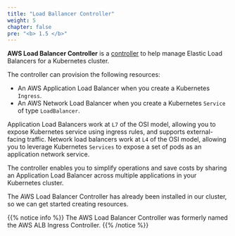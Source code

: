 ```yaml
---
title: "Load Ballancer Controller"
weight: 5
chapter: false
pre: "<b> 1.5 </b>"
---
```


**AWS Load Balancer Controller** is a [controller](https://kubernetes.io/docs/concepts/architecture/controller/) to help manage Elastic Load Balancers for a Kubernetes cluster.

The controller can provision the following resources:

- An AWS Application Load Balancer when you create a Kubernetes `Ingress`.
- An AWS Network Load Balancer when you create a Kubernetes `Service` of type `LoadBalancer`.

Application Load Balancers work at `L7` of the OSI model, allowing you to expose Kubernetes service using ingress rules, and supports external-facing traffic. Network load balancers work at `L4` of the OSI model, allowing you to leverage Kubernetes `Services` to expose a set of pods as an application network service.

The controller enables you to simplify operations and save costs by sharing an Application Load Balancer across multiple applications in your Kubernetes cluster.

The AWS Load Balancer Controller has already been installed in our cluster, so we can get started creating resources.

{{% notice info %}}
The AWS Load Balancer Controller was formerly named the AWS ALB Ingress Controller.
{{% /notice %}}